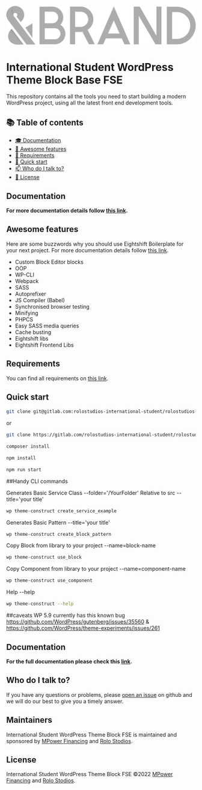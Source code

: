 <p>
	<img alt="International Student Logo" src="./assets/images/logo.svg" />
</p>

# International Student WordPress Theme Block Base FSE

This repository contains all the tools you need to start building a modern WordPress project, using all the latest front end development tools.

## :books: Table of contents

- [:mortar_board: Documentation](#documentation)
- [:tada: Awesome features](#awesome-features)
- [:school_satchel: Requirements](#requirements)
- [:rocket: Quick start](#quick-start)
- [:mailbox: Who do I talk to?](#who-do-i-talk-to)
- [:scroll: License](#license)

## Documentation

**For more documentation details follow [this link](https://gitlab.com/rolostudios-international-student/rolostudios-documentation-international-student).**

## Awesome features

Here are some buzzwords why you should use Eightshift Boilerplate for your next project. For more documentation details follow [this link](https://gitlab.com/rolostudios-international-student/rolostudios-documentation-international-student).

- Custom Block Editor blocks
- OOP
- WP-CLI
- Webpack
- SASS
- Autoprefixer
- JS Compiler (Babel)
- Synchronised browser testing
- Minifying
- PHPCS
- Easy SASS media queries
- Cache busting
- Eightshift libs
- Eightshift Frontend Libs

## Requirements

You can find all requirements on [this link](https://gitlab.com/rolostudios-international-student/rolostudios-documentation-international-student).

## Quick start

```bash
git clone git@gitlab.com:rolostudios-international-student/rolostudios-wp-theme-block-international-student.git
```

or

```bash
git clone https://gitlab.com/rolostudios-international-student/rolostudios-wp-theme-block-international-student.git
```

```bash
composer install
```

```bash
npm install
```

```bash
npm run start
```

##Handy CLI commands

Generates Basic Service Class
--folder='/YourFolder' Relative to src
--title='your title'

```bash
wp theme-construct create_service_example
```

Generates Basic Pattern
--title='your title'

```bash
wp theme-construct create_block_pattern
```

Copy Block from library to your project
--name=block-name

```bash
wp theme-construct use_block
```

Copy Component from library to your project
--name=component-name

```bash
wp theme-construct use_component
```

Help
--help

```bash
wp theme-construct --help
```

##caveats
WP 5.9 currently has this known bug https://github.com/WordPress/gutenberg/issues/35560 & https://github.com/WordPress/theme-experiments/issues/261

## Documentation

**For the full documentation please check this [link](https://gitlab.com/rolostudios-international-student/rolostudios-documentation-international-student).**

## Who do I talk to?

If you have any questions or problems, please [open an issue](https://gitlab.com/rolostudios-international-student/rolostudios-wp-theme-block-international-student/-/issues) on github and we will do our best to give you a timely answer.

## Maintainers

International Student WordPress Theme Block FSE is maintained and sponsored by
[MPower Financing](https://www.mpowerfinancing.com) and [Rolo Stodios](https://www.rolostudios.com/).

## License

International Student WordPress Theme Block FSE &copy;2022 [MPower Financing](https://www.mpowerfinancing.com) and [Rolo Stodios](https://www.rolostudios.com/).
